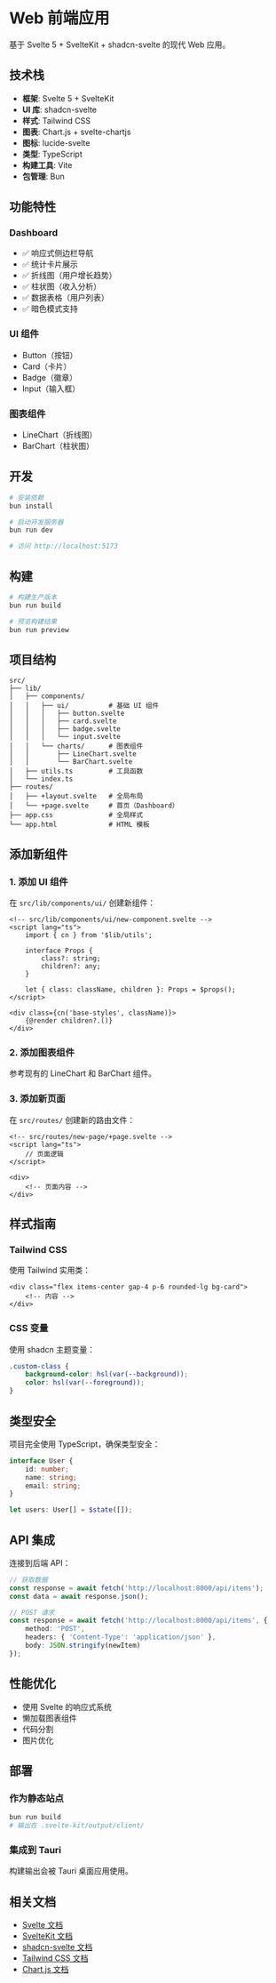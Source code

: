 # Web 前端应用

基于 Svelte 5 + SvelteKit + shadcn-svelte 的现代 Web 应用。

## 技术栈

- **框架**: Svelte 5 + SvelteKit
- **UI 库**: shadcn-svelte
- **样式**: Tailwind CSS
- **图表**: Chart.js + svelte-chartjs
- **图标**: lucide-svelte
- **类型**: TypeScript
- **构建工具**: Vite
- **包管理**: Bun

## 功能特性

### Dashboard
- ✅ 响应式侧边栏导航
- ✅ 统计卡片展示
- ✅ 折线图（用户增长趋势）
- ✅ 柱状图（收入分析）
- ✅ 数据表格（用户列表）
- ✅ 暗色模式支持

### UI 组件
- Button（按钮）
- Card（卡片）
- Badge（徽章）
- Input（输入框）

### 图表组件
- LineChart（折线图）
- BarChart（柱状图）

## 开发

```bash
# 安装依赖
bun install

# 启动开发服务器
bun run dev

# 访问 http://localhost:5173
```

## 构建

```bash
# 构建生产版本
bun run build

# 预览构建结果
bun run preview
```

## 项目结构

```
src/
├── lib/
│   ├── components/
│   │   ├── ui/          # 基础 UI 组件
│   │   │   ├── button.svelte
│   │   │   ├── card.svelte
│   │   │   ├── badge.svelte
│   │   │   └── input.svelte
│   │   └── charts/      # 图表组件
│   │       ├── LineChart.svelte
│   │       └── BarChart.svelte
│   ├── utils.ts         # 工具函数
│   └── index.ts
├── routes/
│   ├── +layout.svelte   # 全局布局
│   └── +page.svelte     # 首页（Dashboard）
├── app.css              # 全局样式
└── app.html             # HTML 模板
```

## 添加新组件

### 1. 添加 UI 组件

在 `src/lib/components/ui/` 创建新组件：

```svelte
<!-- src/lib/components/ui/new-component.svelte -->
<script lang="ts">
	import { cn } from '$lib/utils';
	
	interface Props {
		class?: string;
		children?: any;
	}
	
	let { class: className, children }: Props = $props();
</script>

<div class={cn('base-styles', className)}>
	{@render children?.()}
</div>
```

### 2. 添加图表组件

参考现有的 LineChart 和 BarChart 组件。

### 3. 添加新页面

在 `src/routes/` 创建新的路由文件：

```svelte
<!-- src/routes/new-page/+page.svelte -->
<script lang="ts">
	// 页面逻辑
</script>

<div>
	<!-- 页面内容 -->
</div>
```

## 样式指南

### Tailwind CSS

使用 Tailwind 实用类：

```svelte
<div class="flex items-center gap-4 p-6 rounded-lg bg-card">
	<!-- 内容 -->
</div>
```

### CSS 变量

使用 shadcn 主题变量：

```css
.custom-class {
	background-color: hsl(var(--background));
	color: hsl(var(--foreground));
}
```

## 类型安全

项目完全使用 TypeScript，确保类型安全：

```typescript
interface User {
	id: number;
	name: string;
	email: string;
}

let users: User[] = $state([]);
```

## API 集成

连接到后端 API：

```typescript
// 获取数据
const response = await fetch('http://localhost:8000/api/items');
const data = await response.json();

// POST 请求
const response = await fetch('http://localhost:8000/api/items', {
	method: 'POST',
	headers: { 'Content-Type': 'application/json' },
	body: JSON.stringify(newItem)
});
```

## 性能优化

- 使用 Svelte 的响应式系统
- 懒加载图表组件
- 代码分割
- 图片优化

## 部署

### 作为静态站点

```bash
bun run build
# 输出在 .svelte-kit/output/client/
```

### 集成到 Tauri

构建输出会被 Tauri 桌面应用使用。

## 相关文档

- [Svelte 文档](https://svelte.dev/)
- [SvelteKit 文档](https://kit.svelte.dev/)
- [shadcn-svelte 文档](https://www.shadcn-svelte.com/)
- [Tailwind CSS 文档](https://tailwindcss.com/)
- [Chart.js 文档](https://www.chartjs.org/)
